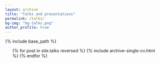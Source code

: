 ```yaml
---
layout: archive
title: "Talks and presentations"
permalink: /talks/
bg-img: "bg-talks.png"
author_profile: true
---
```


{% include base_path %}

<ul>{% for post in site.talks reversed %}
    {% include archive-single-cv.html %}
  {% endfor %}</ul>
